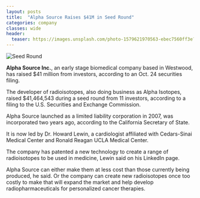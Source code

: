 ```yaml
---
layout: posts
title:  "Alpha Source Raises $41M in Seed Round"
categories: company
classes: wide
header:
  teaser: https://images.unsplash.com/photo-1579621970563-ebec7560ff3e?ixid=MXwxMjA3fDB8MHxwaG90by1wYWdlfHx8fGVufDB8fHw%3D&ixlib=rb-1.2.1&auto=format&fit=crop&w=2551&q=80
---
```


![Seed Round](https://images.unsplash.com/photo-1579621970563-ebec7560ff3e?ixid=MXwxMjA3fDB8MHxwaG90by1wYWdlfHx8fGVufDB8fHw%3D&ixlib=rb-1.2.1&auto=format&fit=crop&w=2551&q=80)

**Alpha Source Inc.**, an early stage biomedical company based in Westwood, has raised $41 million from investors, according to an Oct. 24 securities filing.

The developer of radioisotopes, also doing business as Alpha Isotopes, raised $41,464,543 during a seed round from 11 investors, according to a filing to the U.S. Securities and Exchange Commission.

Alpha Source launched as a limited liability corporation in 2007, was incorporated two years ago, according to the California Secretary of State.

It is now led by Dr. Howard Lewin, a cardiologist affiliated with Cedars-Sinai Medical Center and Ronald Reagan UCLA Medical Center.

The company has patented a new technology to create a range of radioisotopes to be used in medicine, Lewin said on his LinkedIn page.

Alpha Source can either make them at less cost than those currently being produced, he said. Or the company can create new radioisotopes once too costly to make that will expand the market and help develop radiopharmaceuticals for personalized cancer therapies.
